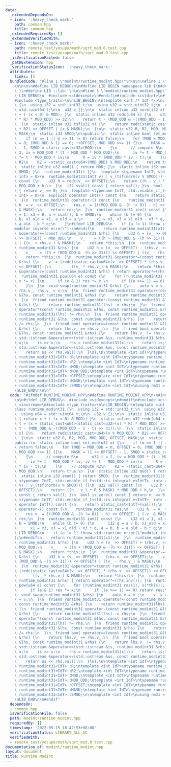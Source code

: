```yaml
---
data:
  _extendedDependsOn:
  - icon: ':heavy_check_mark:'
    path: common.hpp
    title: common.hpp
  _extendedRequiredBy: []
  _extendedVerifiedWith:
  - icon: ':heavy_check_mark:'
    path: remote_test/yosupo/math/sqrt_mod.0.test.cpp
    title: remote_test/yosupo/math/sqrt_mod.0.test.cpp
  _isVerificationFailed: false
  _pathExtension: hpp
  _verificationStatusIcon: ':heavy_check_mark:'
  attributes:
    links: []
  bundledCode: "#line 1 \"modint/runtime_modint.hpp\"\n\n\n\n#line 1 \"common.hpp\"\
    \n\n\n\n#define LIB_DEBUG\n\n#define LIB_BEGIN namespace lib {\n#define LIB_END\
    \ }\n#define LIB ::lib::\n\n\n#line 5 \"modint/runtime_modint.hpp\"\n\n#ifdef\
    \ LIB_DEBUG\n  #include <stdexcept>\n#endif\n#include <cstdint>\n#include <iostream>\n\
    #include <type_traits>\n\nLIB_BEGIN\n\ntemplate <int /* IdT */>\nclass runtime_modint31\
    \ {\n  using i32 = std::int32_t;\n  using u32 = std::uint32_t;\n  using u64 =\
    \ std::uint64_t;\n\n  u32 v_{};\n\n  static inline u32 norm(i32 x) { return x\
    \ + (-(x < 0) & MOD); }\n  static inline u32 redc(u64 x) {\n    u32 t = (x + static_cast<u64>(static_cast<u32>(x)\
    \ * R) * MOD_ODD) >> 32;\n    return t - (MOD_ODD & -((MOD_ODD - 1 - t) >> 31));\n\
    \  }\n  static inline u32 tsf(u32 x) {\n    return redc(static_cast<u64>(x % MOD_ODD)\
    \ * R2) << OFFSET | (x & MASK);\n  }\n\n  static u32 R, R2, MOD, MOD_ODD, OFFSET,\
    \ MASK;\n  static i32 SMOD;\n\npublic:\n  static inline bool set_mod(u32 m) {\n\
    \    if (m == 1 || m >> 31 != 0) return false;\n    for (MOD = MOD_ODD = m, OFFSET\
    \ = 0; (MOD_ODD & 1) == 0; ++OFFSET, MOD_ODD >>= 1) {}\n    MASK = (1 << OFFSET)\
    \ - 1, SMOD = static_cast<i32>(MOD);\n    {\n      // compute R\n      u32 t =\
    \ 2, iv = MOD_ODD * (t - MOD_ODD * MOD_ODD);\n      iv *= t - MOD_ODD * iv, iv\
    \ *= t - MOD_ODD * iv;\n      R = iv * (MOD_ODD * iv - t);\n    }\n    // compute\
    \ R2\n    R2 = -static_cast<u64>(MOD_ODD) % MOD_ODD;\n    return true;\n  }\n\
    \  static inline u32 mod() { return MOD; }\n  static inline i32 smod() { return\
    \ SMOD; }\n  runtime_modint31() {}\n  template <typename IntT, std::enable_if_t<std::is_integral_v<IntT>,\
    \ int> = 0>\n  runtime_modint31(IntT v) : v_(tsf(norm(v % SMOD))) {}\n  u32 val()\
    \ const {\n    u32 h = redc(v_ >> OFFSET);\n    return ((h - v_) * R & MASK) *\
    \ MOD_ODD + h;\n  }\n  i32 sval() const { return val(); }\n  bool is_zero() const\
    \ { return v_ == 0; }\n  template <typename IntT, std::enable_if_t<std::is_integral_v<IntT>,\
    \ int> = 0>\n  explicit operator IntT() const {\n    return static_cast<IntT>(val());\n\
    \  }\n  runtime_modint31 operator-() const {\n    runtime_modint31 res;\n    u32\
    \ h  = v_ >> OFFSET;\n    res.v_ = (((MOD_ODD & -(h != 0)) - h) << OFFSET) | (-v_\
    \ & MASK);\n    return res;\n  }\n  runtime_modint31 inv() const {\n    i32 x1\
    \ = 1, x3 = 0, a = sval(), b = SMOD;\n    while (b != 0) {\n      i32 q = a /\
    \ b, x1_old = x1, a_old = a;\n      x1 = x3, x3 = x1_old - x3 * q, a = b, b =\
    \ a_old - b * q;\n    }\n#ifdef LIB_DEBUG\n    if (a != 1) throw std::runtime_error(\"\
    modular inverse error\");\n#endif\n    return runtime_modint31(x1);\n  }\n  runtime_modint31\
    \ &operator+=(const runtime_modint31 &rhs) {\n    u32 h = (v_ >> OFFSET) + (rhs.v_\
    \ >> OFFSET) - MOD_ODD;\n    v_    = ((h + (MOD_ODD & -(h >> 31))) << OFFSET)\
    \ | ((v_ + rhs.v_) & MASK);\n    return *this;\n  }\n  runtime_modint31 &operator-=(const\
    \ runtime_modint31 &rhs) {\n    u32 h = (v_ >> OFFSET) - (rhs.v_ >> OFFSET);\n\
    \    v_    = ((h + (MOD_ODD & -(h >> 31))) << OFFSET) | ((v_ - rhs.v_) & MASK);\n\
    \    return *this;\n  }\n  runtime_modint31 &operator*=(const runtime_modint31\
    \ &rhs) {\n    v_ = (redc(static_cast<u64>(v_ >> OFFSET) * (rhs.v_ >> OFFSET))\
    \ << OFFSET) |\n         ((v_ * rhs.v_) & MASK);\n    return *this;\n  }\n  runtime_modint31\
    \ &operator/=(const runtime_modint31 &rhs) { return operator*=(rhs.inv()); }\n\
    \  runtime_modint31 pow(u64 e) const {\n    for (runtime_modint31 res(1), x(*this);;\
    \ x *= x) {\n      if (e & 1) res *= x;\n      if ((e >>= 1) == 0) return res;\n\
    \    }\n  }\n  void swap(runtime_modint31 &rhs) {\n    auto v = v_;\n    v_ =\
    \ rhs.v_, rhs.v_ = v;\n  }\n  friend runtime_modint31 operator+(const runtime_modint31\
    \ &lhs, const runtime_modint31 &rhs) {\n    return runtime_modint31(lhs) += rhs;\n\
    \  }\n  friend runtime_modint31 operator-(const runtime_modint31 &lhs, const runtime_modint31\
    \ &rhs) {\n    return runtime_modint31(lhs) -= rhs;\n  }\n  friend runtime_modint31\
    \ operator*(const runtime_modint31 &lhs, const runtime_modint31 &rhs) {\n    return\
    \ runtime_modint31(lhs) *= rhs;\n  }\n  friend runtime_modint31 operator/(const\
    \ runtime_modint31 &lhs, const runtime_modint31 &rhs) {\n    return runtime_modint31(lhs)\
    \ /= rhs;\n  }\n  friend bool operator==(const runtime_modint31 &lhs, const runtime_modint31\
    \ &rhs) {\n    return lhs.v_ == rhs.v_;\n  }\n  friend bool operator!=(const runtime_modint31\
    \ &lhs, const runtime_modint31 &rhs) {\n    return lhs.v_ != rhs.v_;\n  }\n  friend\
    \ std::istream &operator>>(std::istream &is, runtime_modint31 &rhs) {\n    i32\
    \ x;\n    is >> x;\n    rhs = runtime_modint31(x);\n    return is;\n  }\n  friend\
    \ std::ostream &operator<<(std::ostream &os, const runtime_modint31 &rhs) {\n\
    \    return os << rhs.val();\n  }\n};\n\ntemplate <int IdT>\ntypename runtime_modint31<IdT>::u32\
    \ runtime_modint31<IdT>::R;\ntemplate <int IdT>\ntypename runtime_modint31<IdT>::u32\
    \ runtime_modint31<IdT>::R2;\ntemplate <int IdT>\ntypename runtime_modint31<IdT>::u32\
    \ runtime_modint31<IdT>::MOD;\ntemplate <int IdT>\ntypename runtime_modint31<IdT>::u32\
    \ runtime_modint31<IdT>::MOD_ODD;\ntemplate <int IdT>\ntypename runtime_modint31<IdT>::u32\
    \ runtime_modint31<IdT>::OFFSET;\ntemplate <int IdT>\ntypename runtime_modint31<IdT>::u32\
    \ runtime_modint31<IdT>::MASK;\ntemplate <int IdT>\ntypename runtime_modint31<IdT>::i32\
    \ runtime_modint31<IdT>::SMOD;\n\ntemplate <int IdT>\nusing rm31 = runtime_modint31<IdT>;\n\
    \nLIB_END\n\n\n"
  code: "#ifndef RUNTIME_MODINT_HPP\n#define RUNTIME_MODINT_HPP\n\n#include \"../common.hpp\"\
    \n\n#ifdef LIB_DEBUG\n  #include <stdexcept>\n#endif\n#include <cstdint>\n#include\
    \ <iostream>\n#include <type_traits>\n\nLIB_BEGIN\n\ntemplate <int /* IdT */>\n\
    class runtime_modint31 {\n  using i32 = std::int32_t;\n  using u32 = std::uint32_t;\n\
    \  using u64 = std::uint64_t;\n\n  u32 v_{};\n\n  static inline u32 norm(i32 x)\
    \ { return x + (-(x < 0) & MOD); }\n  static inline u32 redc(u64 x) {\n    u32\
    \ t = (x + static_cast<u64>(static_cast<u32>(x) * R) * MOD_ODD) >> 32;\n    return\
    \ t - (MOD_ODD & -((MOD_ODD - 1 - t) >> 31));\n  }\n  static inline u32 tsf(u32\
    \ x) {\n    return redc(static_cast<u64>(x % MOD_ODD) * R2) << OFFSET | (x & MASK);\n\
    \  }\n\n  static u32 R, R2, MOD, MOD_ODD, OFFSET, MASK;\n  static i32 SMOD;\n\n\
    public:\n  static inline bool set_mod(u32 m) {\n    if (m == 1 || m >> 31 != 0)\
    \ return false;\n    for (MOD = MOD_ODD = m, OFFSET = 0; (MOD_ODD & 1) == 0; ++OFFSET,\
    \ MOD_ODD >>= 1) {}\n    MASK = (1 << OFFSET) - 1, SMOD = static_cast<i32>(MOD);\n\
    \    {\n      // compute R\n      u32 t = 2, iv = MOD_ODD * (t - MOD_ODD * MOD_ODD);\n\
    \      iv *= t - MOD_ODD * iv, iv *= t - MOD_ODD * iv;\n      R = iv * (MOD_ODD\
    \ * iv - t);\n    }\n    // compute R2\n    R2 = -static_cast<u64>(MOD_ODD) %\
    \ MOD_ODD;\n    return true;\n  }\n  static inline u32 mod() { return MOD; }\n\
    \  static inline i32 smod() { return SMOD; }\n  runtime_modint31() {}\n  template\
    \ <typename IntT, std::enable_if_t<std::is_integral_v<IntT>, int> = 0>\n  runtime_modint31(IntT\
    \ v) : v_(tsf(norm(v % SMOD))) {}\n  u32 val() const {\n    u32 h = redc(v_ >>\
    \ OFFSET);\n    return ((h - v_) * R & MASK) * MOD_ODD + h;\n  }\n  i32 sval()\
    \ const { return val(); }\n  bool is_zero() const { return v_ == 0; }\n  template\
    \ <typename IntT, std::enable_if_t<std::is_integral_v<IntT>, int> = 0>\n  explicit\
    \ operator IntT() const {\n    return static_cast<IntT>(val());\n  }\n  runtime_modint31\
    \ operator-() const {\n    runtime_modint31 res;\n    u32 h  = v_ >> OFFSET;\n\
    \    res.v_ = (((MOD_ODD & -(h != 0)) - h) << OFFSET) | (-v_ & MASK);\n    return\
    \ res;\n  }\n  runtime_modint31 inv() const {\n    i32 x1 = 1, x3 = 0, a = sval(),\
    \ b = SMOD;\n    while (b != 0) {\n      i32 q = a / b, x1_old = x1, a_old = a;\n\
    \      x1 = x3, x3 = x1_old - x3 * q, a = b, b = a_old - b * q;\n    }\n#ifdef\
    \ LIB_DEBUG\n    if (a != 1) throw std::runtime_error(\"modular inverse error\"\
    );\n#endif\n    return runtime_modint31(x1);\n  }\n  runtime_modint31 &operator+=(const\
    \ runtime_modint31 &rhs) {\n    u32 h = (v_ >> OFFSET) + (rhs.v_ >> OFFSET) -\
    \ MOD_ODD;\n    v_    = ((h + (MOD_ODD & -(h >> 31))) << OFFSET) | ((v_ + rhs.v_)\
    \ & MASK);\n    return *this;\n  }\n  runtime_modint31 &operator-=(const runtime_modint31\
    \ &rhs) {\n    u32 h = (v_ >> OFFSET) - (rhs.v_ >> OFFSET);\n    v_    = ((h +\
    \ (MOD_ODD & -(h >> 31))) << OFFSET) | ((v_ - rhs.v_) & MASK);\n    return *this;\n\
    \  }\n  runtime_modint31 &operator*=(const runtime_modint31 &rhs) {\n    v_ =\
    \ (redc(static_cast<u64>(v_ >> OFFSET) * (rhs.v_ >> OFFSET)) << OFFSET) |\n  \
    \       ((v_ * rhs.v_) & MASK);\n    return *this;\n  }\n  runtime_modint31 &operator/=(const\
    \ runtime_modint31 &rhs) { return operator*=(rhs.inv()); }\n  runtime_modint31\
    \ pow(u64 e) const {\n    for (runtime_modint31 res(1), x(*this);; x *= x) {\n\
    \      if (e & 1) res *= x;\n      if ((e >>= 1) == 0) return res;\n    }\n  }\n\
    \  void swap(runtime_modint31 &rhs) {\n    auto v = v_;\n    v_ = rhs.v_, rhs.v_\
    \ = v;\n  }\n  friend runtime_modint31 operator+(const runtime_modint31 &lhs,\
    \ const runtime_modint31 &rhs) {\n    return runtime_modint31(lhs) += rhs;\n \
    \ }\n  friend runtime_modint31 operator-(const runtime_modint31 &lhs, const runtime_modint31\
    \ &rhs) {\n    return runtime_modint31(lhs) -= rhs;\n  }\n  friend runtime_modint31\
    \ operator*(const runtime_modint31 &lhs, const runtime_modint31 &rhs) {\n    return\
    \ runtime_modint31(lhs) *= rhs;\n  }\n  friend runtime_modint31 operator/(const\
    \ runtime_modint31 &lhs, const runtime_modint31 &rhs) {\n    return runtime_modint31(lhs)\
    \ /= rhs;\n  }\n  friend bool operator==(const runtime_modint31 &lhs, const runtime_modint31\
    \ &rhs) {\n    return lhs.v_ == rhs.v_;\n  }\n  friend bool operator!=(const runtime_modint31\
    \ &lhs, const runtime_modint31 &rhs) {\n    return lhs.v_ != rhs.v_;\n  }\n  friend\
    \ std::istream &operator>>(std::istream &is, runtime_modint31 &rhs) {\n    i32\
    \ x;\n    is >> x;\n    rhs = runtime_modint31(x);\n    return is;\n  }\n  friend\
    \ std::ostream &operator<<(std::ostream &os, const runtime_modint31 &rhs) {\n\
    \    return os << rhs.val();\n  }\n};\n\ntemplate <int IdT>\ntypename runtime_modint31<IdT>::u32\
    \ runtime_modint31<IdT>::R;\ntemplate <int IdT>\ntypename runtime_modint31<IdT>::u32\
    \ runtime_modint31<IdT>::R2;\ntemplate <int IdT>\ntypename runtime_modint31<IdT>::u32\
    \ runtime_modint31<IdT>::MOD;\ntemplate <int IdT>\ntypename runtime_modint31<IdT>::u32\
    \ runtime_modint31<IdT>::MOD_ODD;\ntemplate <int IdT>\ntypename runtime_modint31<IdT>::u32\
    \ runtime_modint31<IdT>::OFFSET;\ntemplate <int IdT>\ntypename runtime_modint31<IdT>::u32\
    \ runtime_modint31<IdT>::MASK;\ntemplate <int IdT>\ntypename runtime_modint31<IdT>::i32\
    \ runtime_modint31<IdT>::SMOD;\n\ntemplate <int IdT>\nusing rm31 = runtime_modint31<IdT>;\n\
    \nLIB_END\n\n#endif"
  dependsOn:
  - common.hpp
  isVerificationFile: false
  path: modint/runtime_modint.hpp
  requiredBy: []
  timestamp: '2022-05-15 18:42:53+08:00'
  verificationStatus: LIBRARY_ALL_AC
  verifiedWith:
  - remote_test/yosupo/math/sqrt_mod.0.test.cpp
documentation_of: modint/runtime_modint.hpp
layout: document
title: Runtime ModInt
---
```

